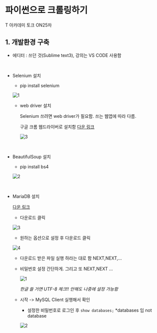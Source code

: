 # 파이썬으로 크롤링하기

T 아카데미 토크 ON25차 

## 1. 개발환경 구축

- 에디터 : 쓰던 것(Sublime text3), 강의는 VS CODE 사용함

</br>

- Selenium 설치

  - pip install selenium
  
  ![1](https://user-images.githubusercontent.com/33515697/44858072-25016180-acac-11e8-9e7e-eb5185392d45.PNG)
  
  - web driver 설치 
    
    Selenium 쓰려면 web driver가 필요함. 쓰는 웹앱에 따라 다름.
    
    구글 크롬 웹드라이버로 설치함 [다운 링크](https://sites.google.com/a/chromium.org/chromedriver/downloads)

    ![3](https://user-images.githubusercontent.com/33515697/44858076-2763bb80-acac-11e8-95bd-cbe1dc32a6cb.PNG)
    
</br>

- BeautifulSoup 설치

  - pip install bs4
  
  ![2](https://user-images.githubusercontent.com/33515697/44858074-26328e80-acac-11e8-84a0-07151c8fd386.PNG)
  

</br>

- MariaDB 설치

  [다운 링크](https://mariadb.com/)

  - 다운로드 클릭
  
  ![3](https://user-images.githubusercontent.com/33515697/44858621-60e8f680-acad-11e8-8d1d-82ea540365f1.PNG)
  
  - 원하는 옵션으로 설정 후 다운로드 클릭
  
  ![4](https://user-images.githubusercontent.com/33515697/44858617-60506000-acad-11e8-877c-00230d95677f.PNG)
  
  - 다운로드 받은 파일 실행 하라는 대로 함 NEXT,NEXT,...
  
  - 비밀번호 설정 간단하게. 그리고 또 NEXT,NEXT ...
  
    ![1](https://user-images.githubusercontent.com/33515697/44858618-60506000-acad-11e8-90d4-9856340c0c97.PNG)
    
    *한글 쓸 거면 UTF-8 체크!! 안해도 나중에 설정 가능함*
    
  - 시작 -> MySQL Client 실행해서 확인
    
    -  설정한 비밀번호로 로그인 후 ```show databases;``` *databases 임 not database
    
      ![2](https://user-images.githubusercontent.com/33515697/44858620-60e8f680-acad-11e8-813c-88361b0bf505.PNG)

    
    
  

  
  
